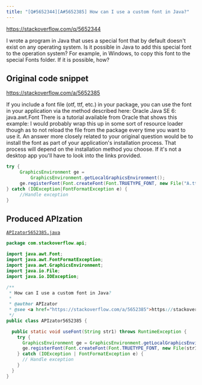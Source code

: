 ```yaml
---
title: "[Q#5652344][A#5652385] How can I use a custom font in Java?"
---
```


https://stackoverflow.com/q/5652344

I wrote a program in Java that uses a special font that by default doesn't exist on any operating system.
Is it possible in Java to add this special font to the operation system? For example, in Windows, to copy this font to the special Fonts folder.
If it is possible, how?



## Original code snippet

https://stackoverflow.com/a/5652385

If you include a font file (otf, ttf, etc.) in your package, you can use the font in your application via the method described here:
Oracle Java SE 6: java.awt.Font
There is a tutorial available from Oracle that shows this example:
I would probably wrap this up in some sort of resource loader though as to not reload the file from the package every time you want to use it.
An answer more closely related to your original question would be to install the font as part of your application's installation process. That process will depend on the installation method you choose. If it's not a desktop app you'll have to look into the links provided.

```java
try {
     GraphicsEnvironment ge = 
         GraphicsEnvironment.getLocalGraphicsEnvironment();
     ge.registerFont(Font.createFont(Font.TRUETYPE_FONT, new File("A.ttf")));
} catch (IOException|FontFormatException e) {
     //Handle exception
}
```

## Produced APIzation

[`APIzator5652385.java`](/data/search/java/APIzator5652385.java)

```java
package com.stackoverflow.api;

import java.awt.Font;
import java.awt.FontFormatException;
import java.awt.GraphicsEnvironment;
import java.io.File;
import java.io.IOException;

/**
 * How can I use a custom font in Java?
 *
 * @author APIzator
 * @see <a href="https://stackoverflow.com/a/5652385">https://stackoverflow.com/a/5652385</a>
 */
public class APIzator5652385 {

  public static void useFont(String str1) throws RuntimeException {
    try {
      GraphicsEnvironment ge = GraphicsEnvironment.getLocalGraphicsEnvironment();
      ge.registerFont(Font.createFont(Font.TRUETYPE_FONT, new File(str1)));
    } catch (IOException | FontFormatException e) {
      // Handle exception
    }
  }
}
```